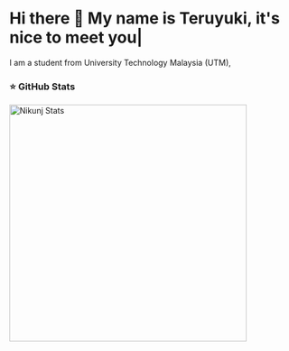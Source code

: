 ### <h1 align="left"> Hi there 👋 My name is Teruyuki, it's nice to meet you| </h1>

I am a student from University Technology Malaysia (UTM), 


 ### ⭐ GitHub Stats

 <p> 
    <img src="https://github-readme-stats.vercel.app/api?username=steruyuki99&count_private=true&show_icons=true&theme=default&line" alt="Nikunj Stats" width="420"/> 
 </p>

<!--
**steruyuki99/steruyuki99** is a ✨ _special_ ✨ repository because its `README.md` (this file) appears on your GitHub profile.

Here are some ideas to get you started:

- 🔭 I’m currently working on ...
- 🌱 I’m currently learning ...
- 👯 I’m looking to collaborate on ...
- 🤔 I’m looking for help with ...
- 💬 Ask me about ...
- 📫 How to reach me: ...
- 😄 Pronouns: ...
- ⚡ Fun fact: ...
-->
